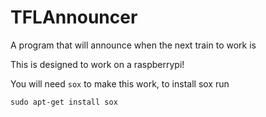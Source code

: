 TFLAnnouncer
============

A program that will announce when the next train to work is


This is designed to work on a raspberrypi!

You will need `sox` to make this work, to install sox run

`sudo apt-get install sox`

